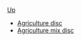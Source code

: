 <!-- agriculture discipline sidebar.md -->

[Up](../../)

- [Agriculture disc](agriculture_disc)
- [Agriculture mix disc](agriculture_mix_disc)
